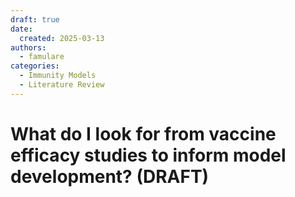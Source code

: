 ```yaml
---
draft: true
date: 
  created: 2025-03-13
authors:
  - famulare
categories:
  - Immunity Models
  - Literature Review
---
```


# What do I look for from vaccine efficacy studies to inform model development? (DRAFT)



<!-- more -->

